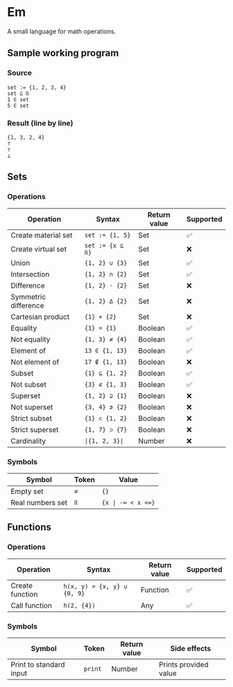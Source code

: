 # Em

A small language for math operations.

## Sample working program

### Source

```
set := {1, 2, 3, 4}
set ⊆ ℝ
1 ∈ set
5 ∈ set
```

### Result (line by line)

```
{1, 3, 2, 4}
⊤
⊤
⊥
```

## Sets

### Operations

| Operation            | Syntax           | Return value | Supported |
|----------------------|------------------|--------------|-----------|
| Create material set  | `set := {1, 5}`  | Set          | ✅         |
| Create virtual set   | `set := {x ⊆ ℝ}` | Set          | ❌         |
| Union                | `{1, 2} ∪ {3}`   | Set          | ✅         |
| Intersection         | `{1, 2} ∩ {2}`   | Set          | ✅         |
| Difference           | `{1, 2} - {2}`   | Set          | ❌         |
| Symmetric difference | `{1, 2} ∆ {2}`   | Set          | ❌         |
| Cartesian product    | `{1} × {2}`      | Set          | ❌         | 
| Equality             | `{1} = {1}`      | Boolean      | ✅         |
| Not equality         | `{1, 3} ≠ {4}`   | Boolean      | ✅         |
| Element of           | `13 ∈ {1, 13}`   | Boolean      | ✅         |
| Not element of       | `17 ∉ {1, 13}`   | Boolean      | ❌         |
| Subset               | `{1} ⊆ {1, 2}`   | Boolean      | ✅         |
| Not subset           | `{3} ⊄ {1, 3}`   | Boolean      | ✅         |    
| Superset             | `{1, 2} ⊇ {1}`   | Boolean      | ❌         |
| Not superset         | `{3, 4} ⊅ {2}`   | Boolean      | ❌         |
| Strict subset        | `{1} ⊂ {1, 2}`   | Boolean      | ❌         | 
| Strict superset      | `{1, 7} ⊃ {7}`   | Boolean      | ❌         | 
| Cardinality          | `\|{1, 2, 3}\|`  | Number       | ❌         |

### Symbols

| Symbol           | Token | Value              |
|------------------|-------|--------------------|
| Empty set        | `∅`   | `{}`               |
| Real numbers set | `ℝ`   | `{x \| -∞ < x <∞}` |

## Functions

### Operations

| Operation       | Syntax                      | Return value | Supported |
|-----------------|-----------------------------|--------------|-----------|
| Create function | `h(x, y) = {x, y} ∪ {0, 9}` | Function     | ✅         |
| Call function   | `h(2, {4})`                 | Any          | ✅         |

### Symbols

| Symbol                  | Token   | Return value | Side effects          |
|-------------------------|---------|--------------|-----------------------|
| Print to standard input | `print` | Number       | Prints provided value |